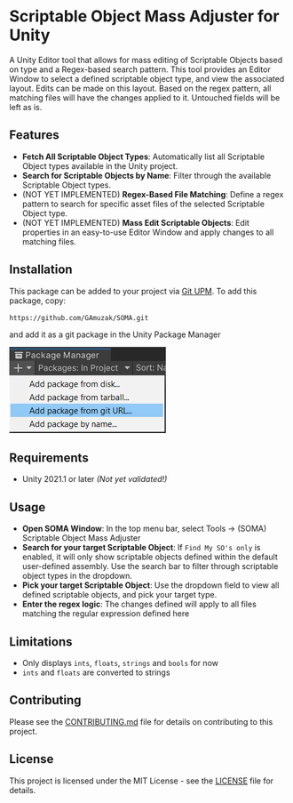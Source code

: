 # Scriptable Object Mass Adjuster for Unity

A Unity Editor tool that allows for mass editing of Scriptable Objects based on type and a Regex-based search pattern. This tool provides an Editor Window to select a defined scriptable object type, and view the associated layout. Edits can be made on this layout. Based on the regex pattern, all matching files will have the changes applied to it. Untouched fields will be left as is.

## Features

- **Fetch All Scriptable Object Types**: Automatically list all Scriptable Object types available in the Unity project.
- **Search for Scriptable Objects by Name**: Filter through the available Scriptable Object types.
- (NOT YET IMPLEMENTED) **Regex-Based File Matching**: Define a regex pattern to search for specific asset files of the selected Scriptable Object type.
- (NOT YET IMPLEMENTED) **Mass Edit Scriptable Objects**: Edit properties in an easy-to-use Editor Window and apply changes to all matching files.

## Installation

This package can be added to your project via [Git UPM](https://docs.unity3d.com/2022.3/Documentation/Manual/upm-git.html).
To add this package, copy:

```shell
https://github.com/GAmuzak/SOMA.git
```

and add it as a git package in the Unity Package Manager

![Add_Package_Via_Git](Documentation~\add_package_from_git.png)

## Requirements

- Unity 2021.1 or later *(Not yet validated!)*

## Usage

- **Open SOMA Window**: In the top menu bar, select Tools → (SOMA) Scriptable Object Mass Adjuster
- **Search for your target Scriptable Object**: If `Find My SO's only` is enabled, it will only show scriptable objects defined within the default user-defined assembly. Use the search bar to filter through scriptable object types in the dropdown.
- **Pick your target Scriptable Object**: Use the dropdown field to view all defined scriptable objects, and pick your target type.
- **Enter the regex logic**: The changes defined will apply to all files matching the regular expression defined here

## Limitations

- Only displays `ints`, `floats`, `strings` and `bools` for now
- `ints` and `floats` are converted to strings

## Contributing

Please see the [CONTRIBUTING.md](CONTRIBUTING.md) file for details on contributing to this project.

## License

This project is licensed under the MIT License - see the [LICENSE](LICENSE) file for details.
